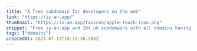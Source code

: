 ```yaml
---
title: "A free subdomain for developers on the web"
link: "https://is-an.app/"
thumbnail: "https://is-an.app/favicon/apple-touch-icon.png"
snippet: "Free is-an.app and 1bt.uk subdomains with all domains having the following records available: A, AAAA, CNAME, NS, and TXT."
tags: ["domains"]
createdAt: 2024-07-13T18:33:36.308Z
---
```

